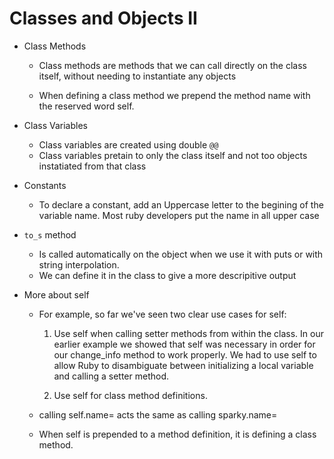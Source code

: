 # Classes and Objects II

- Class Methods

  - Class methods are methods that we can call directly on the class itself, without needing to instantiate any objects

  - When defining a class method we prepend the method name with the reserved word self.

- Class Variables

  - Class variables are created using double `@@`
  - Class variables pretain to only the class itself and not too objects instatiated from that class

- Constants

  - To declare a constant, add an Uppercase letter to the begining of the variable name. Most ruby developers put the name in all upper case

- `to_s` method

  - Is called automatically on the object when we use it with puts or with string interpolation.
  - We can define it in the class to give a more descripitive output

- More about self

  - For example, so far we've seen two clear use cases for self:

    1. Use self when calling setter methods from within the class. In our earlier example we showed that self was necessary in order for our change_info method to work properly. We had to use self to allow Ruby to disambiguate between initializing a local variable and calling a setter method.

    2. Use self for class method definitions.

  - calling self.name= acts the same as calling sparky.name=

  - When self is prepended to a method definition, it is defining a class method.

